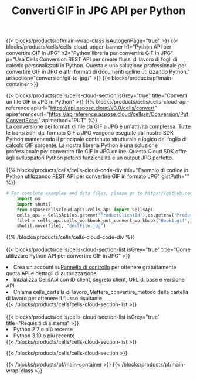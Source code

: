 ﻿---
title:  Converti GIF in JPG API per Python
description:  API cloud e SDK per Microsoft Excel e OpenOffice Calc. Converti foglio di calcolo in un altro file di formato.
url: /it/python/conversion/gif-to-jpg/
---
{{< blocks/products/pf/main-wrap-class isAutogenPage="true" >}}
{{< blocks/products/cells/cells-cloud-upper-banner h1="Python API per convertire GIF in JPG" h2="Python libreria per convertire GIF in JPG" p="Usa Cells Conversion REST API per creare flussi di lavoro di fogli di calcolo personalizzati in Python. Questa è una soluzione professionale per convertire GIF in JPG e altri formati di documenti online utilizzando Python." urlsection="conversion/gif-to-jpg/" >}}
{{< blocks/products/pf/main-container >}}

{{< blocks/products/cells/cells-cloud-section isGrey="true" title="Converti un file GIF in JPG in Python" >}}
{{% blocks/products/cells/cells-cloud-api-reference apiurl="https://api.aspose.cloud/v3.0/cells/convert" apireferenceurl="https://apireference.aspose.cloud/cells/#/Conversion/PutConvertExcel" apimethod="PUT" %}}
<br/>
La conversione dei formati di file da GIF a JPG è un'attività complessa. Tutte le transizioni dal formato GIF a JPG vengono eseguite dal nostro SDK Python mantenendo il principale contenuto strutturale e logico del foglio di calcolo GIF sorgente. La nostra libreria Python è una soluzione professionale per convertire file GIF in JPG online. Questo Cloud SDK offre agli sviluppatori Python potenti funzionalità e un output JPG perfetto.
<br/>
<br/>
{{% blocks/products/cells/cells-cloud-code-div title="Esempio di codice in Python utilizzando REST API per convertire GIF in formato JPG" gistPath="" %}}
 
```python
# For complete examples and data files, please go to https://github.com/aspose-cells-cloud/aspose-cells-cloud-python/
    import os
    import shutil
    from asposecellscloud.apis.cells_api import CellsApi
    cells_api = CellsApi(os.getenv('ProductClientId'),os.getenv('ProductClientSecret'))
    file1 = cells_api.cells_workbook_put_convert_workbook("Book1.gif",format="jpg")
    shutil.move(file1, "destFile.jpg")     
```
 
{{% /blocks/products/cells/cells-cloud-code-div %}}
<br/>
<br/>
{{< blocks/products/cells/cells-cloud-section-list isGrey="true" title="Come utilizzare Python API per convertire GIF in JPG" >}}
<li> Crea un account su<a href="https://dashboard.aspose.cloud/">Pannello di controllo</a> per ottenere gratuitamente quota API e dettagli di autorizzazione</li>
<li>Inizializza CellsApi con ID client, segreto client, URL di base e versione API</li>
<li>Chiama celle_cartella di lavoro_Mettere_convertire_metodo della cartella di lavoro per ottenere il flusso risultante</li>
{{< /blocks/products/cells/cells-cloud-section-list >}}
<br/>
<br/>
{{< blocks/products/cells/cells-cloud-section-list isGrey="true" title="Requisiti di sistema" >}}
<li>Python 2.7 o più recente</li>
<li>Python 3.10 o più recente</li>
{{< /blocks/products/cells/cells-cloud-section-list >}}

{{< /blocks/products/cells/cells-cloud-section >}}

{{< /blocks/products/pf/main-container >}}
{{< /blocks/products/pf/main-wrap-class >}}
